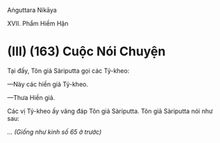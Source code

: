 Aṅguttara Nikāya

XVII. Phẩm Hiềm Hận

# (III) (163) Cuộc Nói Chuyện

Tại đấy, Tôn giả Sàriputta gọi các Tỷ-kheo:

—Này các hiền giả Tỷ-kheo.

—Thưa Hiền giả.

Các vị Tỷ-kheo ấy vâng đáp Tôn giả Sàriputta. Tôn giả Sàriputta nói như sau:

_... (Giống như kinh số 65 ở trước)_

